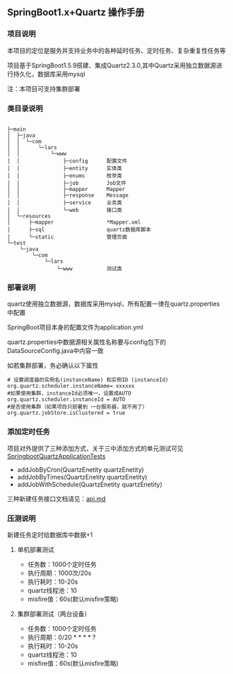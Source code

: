 ## SpringBoot1.x+Quartz 操作手册

### 项目说明

本项目的定位是服务并支持业务中的各种延时任务、定时任务、复杂重复性任务等

项目基于SpringBoot1.5.9搭建、集成Quartz2.3.0,其中Quartz采用独立数据源进行持久化，数据库采用mysql

注：本项目可支持集群部署


### 类目录说明

```code

├─main
│  ├─java
│  │  └─com
│  │      └─lars
│  │          └─www
│  │              ├─config      配置文件
│  │              ├─entity      实体类
│  │              ├─enums       枚举类
│  │              ├─job         Job文件
│  │              ├─mapper      Mapper
│  │              ├─response    Message
│  │              ├─service     业务类
│  │              └─web         接口类
│  └─resources
│      ├─mapper                 *Mapper.xml
│      ├─sql                    quartz数据库脚本
│      └─static                 管理页面
└─test
    └─java
        └─com
            └─lars
                └─www           测试类
```

### 部署说明

quartz使用独立数据源，数据库采用mysql，所有配置一律在quartz.properties中配置

SpringBoot项目本身的配置文件为application.yml

quartz.properties中数据源相关属性名称要与config包下的DataSourceConfig.java中内容一致

如若集群部署，务必确认以下属性

    # 设置调度器的实例名(instanceName) 和实例ID (instanceId)
    org.quartz.scheduler.instanceName= xxxxxx
    #如果使用集群，instanceId必须唯一，设置成AUTO
    org.quartz.scheduler.instanceId = AUTO
    #是否使用集群（如果项目只部署到 一台服务器，就不用了）
    org.quartz.jobStore.isClustered = true
    
### 添加定时任务

项目对外提供了三种添加方式，关于三中添加方式的单元测试可见 [SpringbootQuartzApplicationTests](./src/test/java/com/lars/www/SpringbootQuartzApplicationTests.java)

- addJobByCron(QuartzEnetity quartzEnetity)
- addJobByTimes(QuartzEnetity quartzEnetity)
- addJobWithSchedule(QuartzEnetity quartzEnetity)

三种新建任务接口文档请见：[api.md](/api.md)


### 压测说明

新建任务定时给数据库中数据+1

1. 单机部署测试
    
    - 任务数：1000个定时任务
    - 执行周期：1000次/20s
    - 执行耗时：10-20s
    - quartz线程池：10
    - misfire值：60s(默认misfire策略)

2. 集群部署测试（两台设备）

    - 任务数：1000个定时任务
    - 执行周期：0/20 * * * * ?
    - 执行耗时：10-20s
    - quartz线程池：10
    - misfire值：60s(默认misfire策略)



